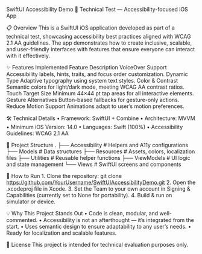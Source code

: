 SwiftUI Accessibility Demo
 🚀 Technical Test — Accessibility-focused iOS App

📋 Overview
 This is a SwiftUI iOS application developed as part of a technical test, showcasing accessibility best practices aligned with WCAG 2.1 AA guidelines.
 The app demonstrates how to create inclusive, scalable, and user-friendly interfaces with features that ensure everyone can interact with it effectively.

✨ Features Implemented
 Feature
 Description
 VoiceOver Support
 Accessibility labels, hints, traits, and focus order customization.
 Dynamic Type
 Adaptive typography using system text styles.
 Color & Contrast
 Semantic colors for light/dark mode, meeting WCAG AA contrast ratios.
 Touch Target Size
 Minimum 44×44 pt tap areas for all interactive elements.
 Gesture Alternatives
 Button-based fallbacks for gesture-only actions.
 Reduce Motion Support
 Animations adapt to user’s motion preferences.

🛠 Technical Details
	•	Framework: SwiftUI + Combine
	•	Architecture: MVVM
	•	Minimum iOS Version: 14.0
	•	Languages: Swift (100%)
	•	Accessibility Guidelines: WCAG 2.1 AA

 📂 Project Structure
  .
 ├── Accessibility     # Helpers and A11y configurations
 ├── Models            # Data structures
 ├── Resources         # Assets, colors, localization files
 ├── Utilities         # Reusable helper functions
 ├── ViewModels        # UI logic and state management
 └── Views             # SwiftUI screens and components

🚀 How to Run
	1.	Clone the repository:
  git clone https://github.com/YourUsername/SwiftUIAccessibilityDemo.git
 	2.	Open the .xcodeproj file in Xcode.
	3.	Set the Team to your own account in Signing & Capabilities (currently set to None for portability).
	4.	Build & run on simulator or device.

 💡 Why This Project Stands Out
	•	Code is clean, modular, and well-commented.
	•	Accessibility is not an afterthought — it’s integrated from the start.
	•	Uses semantic design to ensure adaptability to any user’s needs.
	•	Ready for localization and scalable features.

 📜 License
This project is intended for technical evaluation purposes only.

